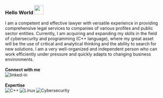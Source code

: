 ### Hello World <img src="https://raw.githubusercontent.com/MartinHeinz/MartinHeinz/master/wave.gif" width="30px">

I am a competent and effective lawyer with versatile experience in providing comprehensive legal services to companies of various profiles and public sector entities. Currently, I am acquiring and expanding my skills in the field of cybersecurity and programming (C++ language), where my great asset will be the use of critical and analytical thinking and the ability to search for new solutions. I am a very well-organized and independent person who can work efficiently under pressure and quickly adapts to changing business environments.<br>
<br>**Connect with me**<br>
[<img align="left" alt="linked-in" src="https://img.shields.io/badge/linkedin-%230077B5.svg?&style=for-the-badge&logo=linkedin&logoColor=white" />](https://www.linkedin.com/in/konrad-czarnomski/)<br>
<br>**Expertise**<br>
<img align="left" alt="C++" src="https://img.shields.io/badge/C++%20-%2320232a.svg?&style=for-the-badge&logo=C++&logoColor=%2361DAFB" />
<img align="left" alt="Linux" src="https://img.shields.io/badge/Linux%20-%2343853D.svg?&style=for-the-badge&logo=Linux&logoColor=white" />
<img align="left" alt="Cybersecurity" src="https://img.shields.io/badge/Security%20-%2343853D.svg?&style=for-the-badge&logo=Cybersecurity&logoColor=white" />
